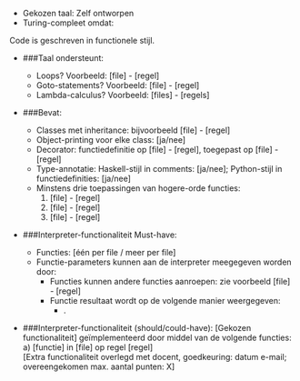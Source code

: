 - Gekozen taal: Zelf ontworpen
- Turing-compleet omdat:

Code is geschreven in functionele stijl.

- ###Taal ondersteunt:
    - Loops? Voorbeeld: [file] - [regel]
    - Goto-statements? Voorbeeld: [file] - [regel]
    - Lambda-calculus? Voorbeeld: [files] - [regels]

- ###Bevat: 
    - Classes met inheritance: bijvoorbeeld [file] - [regel]
    - Object-printing voor elke class: [ja/nee]
    - Decorator: functiedefinitie op [file] - [regel], toegepast op [file] - [regel]
    - Type-annotatie: Haskell-stijl in comments: [ja/nee]; Python-stijl in functiedefinities: [ja/nee]
    - Minstens drie toepassingen van hogere-orde functies:
        1. [file] - [regel]
        2. [file] - [regel]
        3. [file] - [regel]

- ###Interpreter-functionaliteit Must-have:
    - Functies: [één per file / meer per file]
    - Functie-parameters kunnen aan de interpreter meegegeven worden door: 
        - Functies kunnen andere functies aanroepen: zie voorbeeld [file] - [regel]
        - Functie resultaat wordt op de volgende manier weergegeven: 
            - .

- ###Interpreter-functionaliteit (should/could-have):
    [Gekozen functionaliteit] geïmplementeerd door middel van de volgende functies: a) [functie] in [file] op regel [regel]\
    [Extra functionaliteit overlegd met docent, goedkeuring: datum e-mail; overeengekomen max. aantal punten: X]
